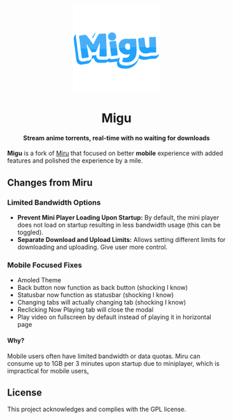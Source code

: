 <p align="center">
	<a href="https://github.com/ThaUnknown/miru">
		<img src="./common/public/logo_filled.png" width="200">
	</a>
</p>
<h1 align="center"><b>Migu</b></h1>

<h4 align="center"><b>Stream anime torrents, real-time with no waiting for downloads</b></h4>

**Migu** is a fork of [Miru](https://github.com/ThaUnknown/miru/) that focused on better **mobile** experience with added features and polished the experience by a mile.


## Changes from Miru

### Limited Bandwidth Options
- **Prevent Mini Player Loading Upon Startup:** By default, the mini player does not load on startup resulting in less bandwidth usage (this can be toggled).
- **Separate Download and Upload Limits:** Allows setting different limits for downloading and uploading. Give user more control.

### Mobile Focused Fixes
- Amoled Theme
- Back button now function as back button (shocking I know)
- Statusbar now function as statusbar (shocking I know)
- Changing tabs will actually changing tab (shocking I know)
- Reclicking Now Playing tab will close the modal
- Play video on fullscreen by default instead of playing it in horizontal page


#### Why?
Mobile users often have limited bandwidth or data quotas. Miru can consume up to 1GB per 3 minutes upon startup due to miniplayer, which is impractical for mobile users[.](https://rentry.org/miguarg)

## License

This project acknowledges and complies with the GPL license.